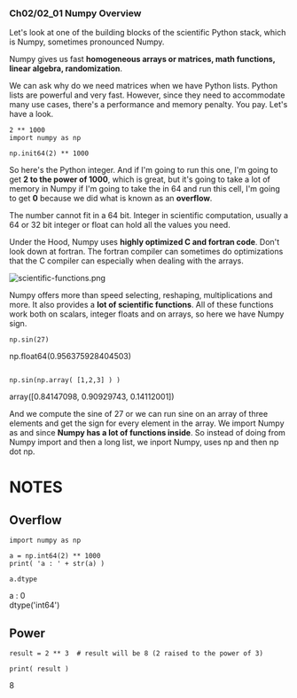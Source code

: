 ### Ch02/02_01 Numpy Overview

Let's look at one of the building blocks of the scientific Python stack, which is Numpy, sometimes pronounced Numpy. 

Numpy gives us fast **homogeneous arrays or matrices, math functions, linear algebra, randomization**. 

We can ask why do we need matrices when we have Python lists. Python lists are powerful and very fast. However, since they need to accommodate many use cases, there's a performance and memory penalty. You pay. Let's have a look. 

```
2 ** 1000
import numpy as np

np.init64(2) ** 1000

```

So here's the Python integer. And if I'm going to run this one, I'm going to get **2 to the power of 1000**, which is great, but it's going to take a lot of memory in Numpy if I'm going to take the in 64 and run this cell, I'm going to get **0** because we did what is known as an **overflow**.      

The number cannot fit in a 64 bit. Integer in scientific computation, usually a 64 or 32 bit integer or float can hold all the values you need.

Under the Hood, Numpy uses **highly optimized C and fortran code**. Don't look down at fortran. The fortran compiler can sometimes do optimizations that the C compiler can especially when dealing with the arrays.


<img src="./images/scientific-functions.png" title="scientific-functions.png"> 

Numpy offers more than speed selecting, reshaping, multiplications and more. It also provides a **lot of scientific functions**. All of these functions work both on scalars, integer floats and on arrays, so here we have Numpy sign.         

```
np.sin(27)

```
np.float64(0.956375928404503)

```

np.sin(np.array( [1,2,3] ) )
```
array([0.84147098, 0.90929743, 0.14112001])

And we compute the sine of 27 or we can run sine on an array of three elements and get the sign for every element in the array. We import Numpy as and since **Numpy has a lot of functions inside**. So instead of doing from Numpy import and then a long list, we inport Numpy, uses np and then np dot np.


# NOTES

## Overflow
```
import numpy as np

a = np.int64(2) ** 1000
print( 'a : ' + str(a) )

a.dtype
```

a : 0    
dtype('int64')     

## Power
```
result = 2 ** 3  # result will be 8 (2 raised to the power of 3)

print( result )
```
8



